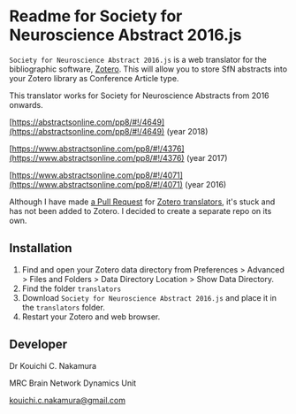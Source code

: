 # Readme for Society for Neuroscience Abstract 2016.js 



`Society for Neuroscience Abstract 2016.js` is a web translator for the bibliographic software, [Zotero](https://www.zotero.org/). This will allow you to store SfN abstracts into your Zotero library as Conference Article type.

This translator works for Society for Neuroscience Abstracts from 2016 onwards.

[https://abstractsonline.com/pp8/#!/4649](https://abstractsonline.com/pp8/#!/4649) (year 2018)

[https://www.abstractsonline.com/pp8/#!/4376](https://www.abstractsonline.com/pp8/#!/4376) (year 2017)

[https://www.abstractsonline.com/pp8/#!/4071](https://www.abstractsonline.com/pp8/#!/4071) (year 2016)



Although I have made [a Pull Request](https://github.com/zotero/translators/pull/1427) for [Zotero translators](https://github.com/zotero/translators), it's stuck and has not been added to Zotero. I decided to create a separate repo on its own.



## Installation 

1. Find and open your Zotero data directory from Preferences > Advanced > Files and Folders > Data  Directory Location > Show Data  Directory.
2. Find the folder `translators`
3. Download `Society for Neuroscience Abstract 2016.js` and place it in the `translators` folder.
4. Restart your Zotero and web browser.



## Developer

Dr Kouichi C. Nakamura

MRC Brain Network Dynamics Unit

kouichi.c.nakamura@gmail.com



